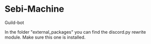 # Sebi-Machine
Guild-bot

In the folder "external_packages" you can find the discord.py rewrite module.
Make sure this one is installed.